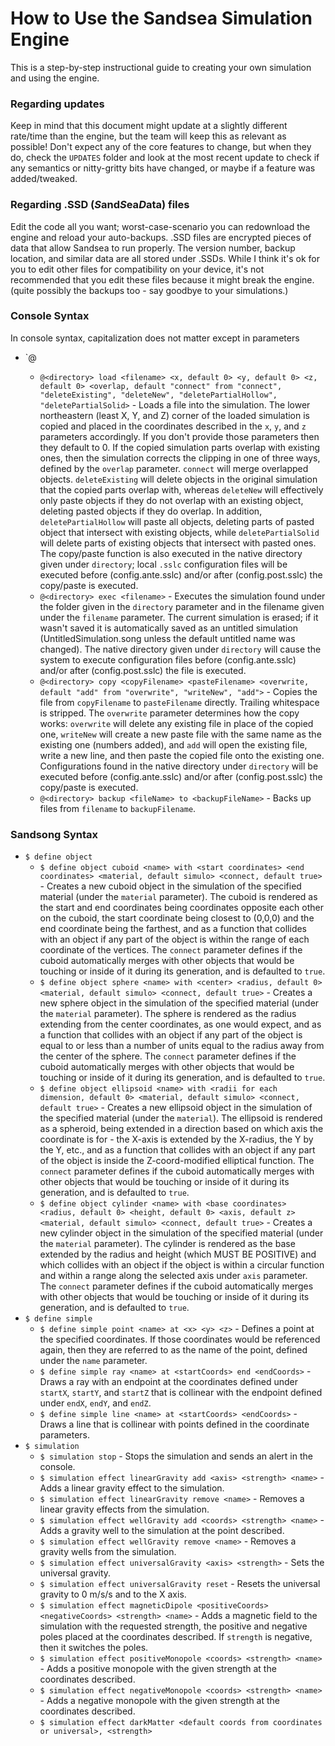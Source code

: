 # How to Use the Sandsea Simulation Engine  
This is a step-by-step instructional guide to creating your own simulation and using the engine.
### Regarding updates  
Keep in mind that this document might update at a slightly different rate/time than the engine, but the team will keep this as relevant as possible! Don't
expect any of the core features to change, but when they do, check the `UPDATES` folder and look at the most recent update to check if any semantics or nitty-gritty bits
have changed, or maybe if a feature was added/tweaked.
### Regarding .SSD (*S*and*S*ea*D*ata) files  
Edit the code all you want; worst-case-scenario you can redownload the engine and reload your auto-backups. .SSD files are encrypted pieces of data that allow Sandsea to
run properly. The version number, backup location, and similar data are all stored under .SSDs. While I think it's ok for you to edit other files for compatibility on your
device, it's not recommended that you edit these files because it might break the engine. (quite possibly the backups too - say goodbye to your simulations.)
### Console Syntax  
In console syntax, capitalization does not matter except in parameters
- `@<directory>
  - `@<directory> load <filename> <x, default 0> <y, default 0> <z, default 0> <overlap, default "connect" from "connect", "deleteExisting", "deleteNew", "deletePartialHollow", "deletePartialSolid>` - Loads a file into the simulation. The lower northeastern (least X, Y, and Z) corner of the loaded simulation is copied and placed in the coordinates described in the `x`, `y`, and `z` parameters accordingly. If you don't provide those parameters then they default to 0. If the copied simulation parts overlap with existing ones, then the simulation corrects the clipping in one of three ways, defined by the `overlap` parameter. `connect` will merge overlapped objects. `deleteExisting` will delete objects in the original simulation that the copied parts overlap with, whereas `deleteNew` will effectively only paste objects if they do not overlap with an existing object, deleting pasted objects if they do overlap. In addition, `deletePartialHollow` will paste all objects, deleting parts of pasted object that intersect with existing objects, while `deletePartialSolid` will delete parts of existing objects that intersect with pasted ones. The copy/paste function is also executed in the native directory given under `directory`; local `.sslc` configuration files will be executed before (config.ante.sslc) and/or after (config.post.sslc) the copy/paste is executed. 
  - `@<directory> exec <filename>` - Executes the simulation found under the folder given in the `directory` parameter and in the filename given under the `filename` parameter. The current simulation is erased; if it wasn't saved it is automatically saved as an untitled simulation (UntitledSimulation.song unless the default untitled name was changed). The native directory given under `directory` will cause the system to execute configuration files before (config.ante.sslc) and/or after (config.post.sslc) the file is executed. 
  - `@<directory> copy <copyFilename> <pasteFilename> <overwrite, default "add" from "overwrite", "writeNew", "add">` - Copies the file from `copyFilename` to `pasteFilename` directly. Trailing whitespace is stripped. The `overwrite` parameter determines how the copy works: `overwrite` will delete any existing file in place of the copied one, `writeNew` will create a new paste file with the same name as the existing one (numbers added), and `add` will open the existing file, write a new line, and then paste the copied file onto the existing one. Configurations found in the native directory under `directory` will be executed before (config.ante.sslc) and/or after (config.post.sslc) the copy/paste is executed.
  - `@<directory> backup <fileName> to <backupFileName>` - Backs up files from `filename` to `backupFilename`.
### Sandsong Syntax  
- `$ define object`
  - `$ define object cuboid <name> with <start coordinates> <end coordinates> <material, default simulo> <connect, default true>` - Creates a new cuboid object in the simulation of the specified material (under the `material` parameter). The cuboid is rendered as the start and end coordinates being coordinates opposite each other on the cuboid, the start coordinate being closest to (0,0,0) and the end coordinate being the farthest, and as a function that collides with an object if any part of the object is within the range of each coordinate of the vertices. The `connect` parameter defines if the cuboid automatically merges with other objects that would be touching or inside of it during its generation, and is defaulted to `true`.
  - `$ define object sphere <name> with <center> <radius, default 0> <material, default simulo> <connect, default true>` - Creates a new sphere object in the simulation of the specified material (under the `material` parameter). The sphere is rendered as the radius extending from the center coordinates, as one would expect, and as a function that collides with an object if any part of the object is equal to or less than a number of units equal to the radius away from the center of the sphere. The `connect` parameter defines if the cuboid automatically merges with other objects that would be touching or inside of it during its generation, and is defaulted to `true`.
  - `$ define object ellipsoid <name> with <radii for each dimension, default 0> <material, default simulo> <connect, default true>` - Creates a new ellipsoid object in the simulation of the specified material (under the `material`). The ellipsoid is rendered as a spheroid, being extended in a direction based on which axis the coordinate is for - the X-axis is extended by the X-radius, the Y by the Y, etc., and as a function that collides with an object if any part of the object is inside the Z-coord-modified elliptical function. The `connect` parameter defines if the cuboid automatically merges with other objects that would be touching or inside of it during its generation, and is defaulted to `true`.
  - `$ define object cylinder <name> with <base coordinates> <radius, default 0> <height, default 0> <axis, default z> <material, default simulo> <connect, default true>` - Creates a new cylinder object in the simulation of the specified material (under the `material` parameter). The cylinder is rendered as the base extended by the radius and height (which MUST BE POSITIVE) and which collides with an object if the object is within a circular function and within a range along the selected axis under `axis` parameter. The `connect` parameter defines if the cuboid automatically merges with other objects that would be touching or inside of it during its generation, and is defaulted to `true`.
- `$ define simple`
  -  `$ define simple point <name> at <x> <y> <z>` - Defines a point at the specified coordinates. If those coordinates would be referenced again, then they are referred to as the name of the point, defined under the `name` parameter.
  -  `$ define simple ray <name> at <startCoords> end <endCoords>` - Draws a ray with an endpoint at the coordinates defined under `startX`, `startY`, and `startZ` that is collinear with the endpoint defined under `endX`, `endY`, and `endZ`.
  -  `$ define simple line <name> at <startCoords> <endCoords>` - Draws a line that is collinear with points defined in the coordinate parameters.
- `$ simulation`
  - `$ simulation stop` - Stops the simulation and sends an alert in the console.
  - `$ simulation effect linearGravity add <axis> <strength> <name>` - Adds a linear gravity effect to the simulation.
  - `$ simulation effect linearGravity remove <name>` - Removes a linear gravity effects from the simulation.
  - `$ simulation effect wellGravity add <coords> <strength> <name>` - Adds a gravity well to the simulation at the point described.
  - `$ simulation effect wellGravity remove <name>` - Removes a gravity wells from the simulation.
  - `$ simulation effect universalGravity <axis> <strength>` - Sets the universal gravity.
  - `$ simulation effect universalGravity reset` - Resets the universal gravity to 0 m/s/s and to the X axis.
  - `$ simulation effect magneticDipole <positiveCoords> <negativeCoords> <strength> <name>` - Adds a magnetic field to the simulation with the requested strength, the positive and negative poles placed at the coordinates described. If `strength` is negative, then it switches the poles.
  - `$ simulation effect positiveMonopole <coords> <strength> <name>` - Adds a positive monopole with the given strength at the coordinates described.
  - `$ simulation effect negativeMonopole <coords> <strength> <name>` - Adds a negative monopole with the given strength at the coordinates described.
  - `$ simulation effect darkMatter <default coords from coordinates or universal>, <strength>`
